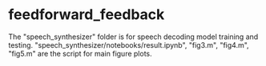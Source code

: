 # feedforward_feedback

The "speech_synthesizer" folder is for speech decoding model training and testing. 
"speech_synthesizer/notebooks/result.ipynb", "fig3.m", "fig4.m", "fig5.m" are the script for main figure plots.
